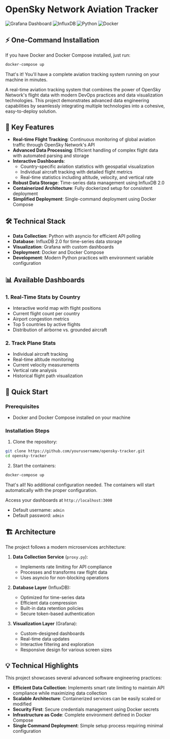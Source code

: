 # OpenSky Network Aviation Tracker

![Grafana Dashboard](https://img.shields.io/badge/Grafana-Dashboard-orange)
![InfluxDB](https://img.shields.io/badge/Database-InfluxDB-blue)
![Python](https://img.shields.io/badge/Language-Python-green)
![Docker](https://img.shields.io/badge/Deployment-Docker-blue)

## ⚡ One-Command Installation

If you have Docker and Docker Compose installed, just run:
```bash
docker-compose up
```
That's it! You'll have a complete aviation tracking system running on your machine in minutes.

A real-time aviation tracking system that combines the power of OpenSky Network's flight data with modern DevOps practices and data visualization technologies. This project demonstrates advanced data engineering capabilities by seamlessly integrating multiple technologies into a cohesive, easy-to-deploy solution.

## 🌟 Key Features

- **Real-time Flight Tracking**: Continuous monitoring of global aviation traffic through OpenSky Network's API
- **Advanced Data Processing**: Efficient handling of complex flight data with automated parsing and storage
- **Interactive Dashboards**: 
  - Country-specific aviation statistics with geospatial visualization
  - Individual aircraft tracking with detailed flight metrics
  - Real-time statistics including altitude, velocity, and vertical rate
- **Robust Data Storage**: Time-series data management using InfluxDB 2.0
- **Containerized Architecture**: Fully dockerized setup for consistent deployment
- **Simplified Deployment**: Single-command deployment using Docker Compose

## 🛠️ Technical Stack

- **Data Collection**: Python with asyncio for efficient API polling
- **Database**: InfluxDB 2.0 for time-series data storage
- **Visualization**: Grafana with custom dashboards
- **Deployment**: Docker and Docker Compose
- **Development**: Modern Python practices with environment variable configuration

## 📊 Available Dashboards

### 1. Real-Time Stats by Country
- Interactive world map with flight positions
- Current flight count per country
- Airport congestion metrics
- Top 5 countries by active flights
- Distribution of airborne vs. grounded aircraft

### 2. Track Plane Stats
- Individual aircraft tracking
- Real-time altitude monitoring
- Current velocity measurements
- Vertical rate analysis
- Historical flight path visualization

## 🚀 Quick Start

### Prerequisites
- Docker and Docker Compose installed on your machine

### Installation Steps
1. Clone the repository:
```bash
git clone https://github.com/yourusername/opensky-tracker.git
cd opensky-tracker
```

2. Start the containers:
```bash
docker-compose up
```

That's all! No additional configuration needed. The containers will start automatically with the proper configuration.

Access your dashboards at `http://localhost:3000`
- Default username: `admin`
- Default password: `admin`

## 🏗️ Architecture

The project follows a modern microservices architecture:

1. **Data Collection Service** (`proxy.py`):
   - Implements rate limiting for API compliance
   - Processes and transforms raw flight data
   - Uses asyncio for non-blocking operations

2. **Database Layer** (InfluxDB):
   - Optimized for time-series data
   - Efficient data compression
   - Built-in data retention policies
   - Secure token-based authentication

3. **Visualization Layer** (Grafana):
   - Custom-designed dashboards
   - Real-time data updates
   - Interactive filtering and exploration
   - Responsive design for various screen sizes

## 💡 Technical Highlights

This project showcases several advanced software engineering practices:

- **Efficient Data Collection**: Implements smart rate limiting to maintain API compliance while maximizing data collection
- **Scalable Architecture**: Containerized services can be easily scaled or modified
- **Security First**: Secure credentials management using Docker secrets
- **Infrastructure as Code**: Complete environment defined in Docker Compose
- **Single Command Deployment**: Simple setup process requiring minimal configuration